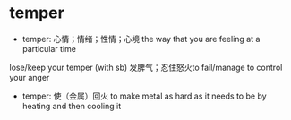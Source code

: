 # temper

- temper: 心情；情绪；性情；心境 the way that you are feeling at a particular time

lose/keep your temper (with sb)
发脾气；忍住怒火to fail/manage to control your anger

- temper: 使（金属）回火 to make metal as hard as it needs to be by heating and then cooling it
